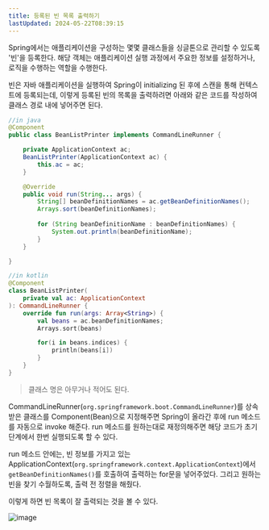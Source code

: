 ```yaml
---
title: 등록된 빈 목록 출력하기
lastUpdated: 2024-05-22T08:39:15
---
```


Spring에서는 애플리케이션을 구성하는 몇몇 클래스들을 싱글톤으로 관리할 수 있도록 '빈'을 등록한다. 해당 객체는 애플리케이션 실행 과정에서 주요한 정보를 설정하거나, 로직을 수행하는 역할을 수행한다.

빈은 자바 애플리케이션을 실행하여 Spring이 initializing 된 후에 스캔을 통해 컨텍스트에 등록되는데, 이렇게 등록된 빈의 목록을 출력하려면 아래와 같은 코드를 작성하여 클래스 경로 내에 넣어주면 된다.

```java
//in java
@Component
public class BeanListPrinter implements CommandLineRunner {

    private ApplicationContext ac;
    BeanListPrinter(ApplicationContext ac) {
        this.ac = ac;
    }

    @Override
    public void run(String... args) {
        String[] beanDefinitionNames = ac.getBeanDefinitionNames();
        Arrays.sort(beanDefinitionNames);
        
        for (String beanDefinitionName : beanDefinitionNames) {
            System.out.println(beanDefinitionName);
        }
    }

}
```

```kotlin
//in kotlin
@Component
class BeanListPrinter(
    private val ac: ApplicationContext
): CommandLineRunner {
    override fun run(args: Array<String>) {
        val beans = ac.beanDefinitionNames;
        Arrays.sort(beans)

        for(i in beans.indices) {
            println(beans[i])
        }
    }
}
```

> 클래스 명은 아무거나 적어도 된다.

CommandLineRunner(`org.springframework.boot.CommandLineRunner`)를 상속받은 클래스를 Component(Bean)으로 지정해주면 Spring이 올라간 후에 run 메소드를 자동으로 invoke 해준다. run 메소드를 원하는대로 재정의해주면 해당 코드가 초기단계에서 한번 실행되도록 할 수 있다.

run 메소드 안에는, 빈 정보를 가지고 있는 ApplicationContext(`org.springframework.context.ApplicationContext`)에서 `getBeanDefinitionNames()`를 호출하여 출력하는 for문을 넣어주었다. 그리고 원하는 빈을 찾기 수월하도록, 출력 전 정렬을 해줬다.

이렇게 하면 빈 목록이 잘 출력되는 것을 볼 수 있다.

![image](https://user-images.githubusercontent.com/81006587/209598379-3137fc7e-e802-42e1-947c-d9e034f1ac66.png)

